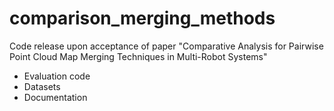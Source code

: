 # comparison_merging_methods
Code release upon acceptance of paper "Comparative Analysis for Pairwise Point Cloud Map Merging Techniques in Multi-Robot Systems"

- Evaluation code
- Datasets
- Documentation
